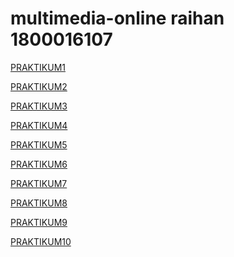 <html>
<body>

<h1>multimedia-online raihan 1800016107</h1>

<p><a href="projek.html">PRAKTIKUM1</a></p>
<p><a href="projek2.html">PRAKTIKUM2</a></p>
<p><a href="">PRAKTIKUM3</a></p>
<p><a href="">PRAKTIKUM4</a></p>
<p><a href="">PRAKTIKUM5</a></p>
<p><a href="">PRAKTIKUM6</a></p>
<p><a href="">PRAKTIKUM7</a></p>
<p><a href="">PRAKTIKUM8</a></p>
<p><a href="">PRAKTIKUM9</a></p>
<p><a href="">PRAKTIKUM10</a></p>




</body>
</html>
